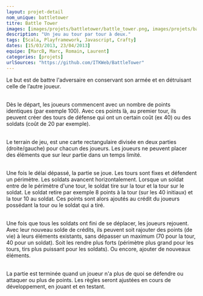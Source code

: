 ```yaml
---
layout: projet-detail
nom_unique: battletower
titre: Battle Tower
images: [images/projets/battletower/battle_tower.png, images/projets/battletower/BattleTowerInGame.png, images/projets/battletower/BattleTowerMap.png, images/projets/battletower/fond_plateau_1.png, images/projets/battletower/tour_mauve.png, images/projets/battletower/tour_verte.png]
description: "Un jeu au tour par tour à deux."
tags: [Scala, Playframework, Javascript, Crafty]
dates: [15/03/2013, 23/04/2013]
equipe: [MarcB, Marc, Romain, Laurent]
categories: [projets]
urlSources: "https://github.com/ITKWeb/BattleTower"
---
```

Le but est de battre l'adversaire en conservant son armée et en détruisant celle de l’autre joueur.<br /><br />

Dès le départ, les joueurs commencent avec un nombre de points identiques (par exemple 100). Avec ces points là, au premier tour, ils peuvent créer des tours de défense qui ont un certain coût (ex 40) ou des soldats (coût de 20 par exemple).<br /><br />

Le terrain de jeu, est une carte rectangulaire divisée en deux parties (droite/gauche) pour chacun des joueurs. Les joueurs ne peuvent placer des éléments que sur leur partie dans un temps limité.<br /><br />

Une fois le délai dépassé, la partie se joue. Les tours sont fixes et défendent un périmètre. Les soldats avancent horizontalement. Lorsque un soldat entre de le périmètre d'une tour, le soldat tire sur la tour et la tour sur le soldat. Le soldat retire par exemple 8 points à la tour (sur les 40 initiaux) et la tour 10 au soldat. Ces points sont alors ajoutés au crédit du joueurs possédant la tour ou le soldat qui a tiré.<br /><br />

Une fois que tous les soldats ont fini de se déplacer, les joueurs rejouent. Avec leur nouveau solde de crédits, ils peuvent soit rajouter des points (de vie) à leurs éléments existants, sans dépasser un maximum (70 pour la tour, 40 pour un soldat). Soit les rendre plus forts (périmètre plus grand pour les tours, tirs plus puissant pour les soldats). Ou encore, ajouter de nouveaux éléments.<br /><br />

La partie est terminée quand un joueur n'a plus de quoi se défendre ou attaquer ou plus de points.
Les règles seront ajustées en cours de développement, en jouant et en testant.